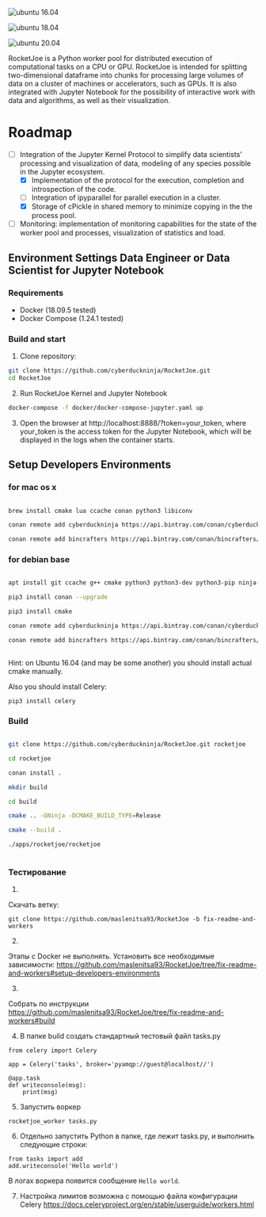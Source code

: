 ![ubuntu 16.04](https://github.com/cyberduckninja/RocketJoe/workflows/ubuntu%2016.04/badge.svg)

![ubuntu 18.04](https://github.com/cyberduckninja/RocketJoe/workflows/ubuntu%2018.04/badge.svg)

![ubuntu 20.04](https://github.com/cyberduckninja/RocketJoe/workflows/ubuntu%2020.04/badge.svg)

RoсketJoe is a Python worker pool for distributed execution of computational tasks on a CPU or GPU. 
RocketJoe is intended for splitting two-dimensional dataframe into chunks for processing large volumes of data on a cluster of machines or accelerators, such as GPUs. 
It is also integrated with Jupyter Notebook for the possibility of interactive work with data and algorithms, as well as their visualization.

# Roadmap
- [ ] Integration of the Jupyter Kernel Protocol to simplify data scientists' processing and visualization of data, modeling of any species possible in the Jupyter ecosystem.
   - [x] Implementation of the protocol for the execution, completion and introspection of the code.
   - [ ] Integration of ipyparallel for parallel execution in a cluster.
   - [x] Storage of cPickle in shared memory to minimize copying in the the process pool.
- [ ] Monitoring: implementation of monitoring capabilities for the state of the worker pool and processes, visualization of statistics and load.

## Environment Settings Data Engineer or Data Scientist for Jupyter Notebook 

### Requirements
* Docker (18.09.5 tested)
* Docker Compose (1.24.1 tested)

### Build and start
1. Clone repository:
```bash
git clone https://github.com/cyberduckninja/RocketJoe.git
cd RocketJoe
```

2. Run RocketJoe Kernel and Jupyter Notebook
```bash
docker-compose -f docker/docker-compose-jupyter.yaml up
```

3. Open the browser at http://localhost:8888/?token=your_token, where your_token
is the access token for the Jupyter Notebook, which will be displayed in the
logs when the container starts.


## Setup Developers Environments 

### for mac os x 

```bash

brew install cmake lua ccache conan python3 libiconv

conan remote add cyberduckninja https://api.bintray.com/conan/cyberduckninja/conan

conan remote add bincrafters https://api.bintray.com/conan/bincrafters/public-conan

```
### for debian base

```bash

apt install git ccache g++ cmake python3 python3-dev python3-pip ninja-build

pip3 install conan --upgrade

pip3 install cmake

conan remote add cyberduckninja https://api.bintray.com/conan/cyberduckninja/conan

conan remote add bincrafters https://api.bintray.com/conan/bincrafters/public-conan
 
```
Hint: on Ubuntu 16.04 (and may be some another) you should install actual cmake manually.

Also you should install Celery:
```
pip3 install celery
```

### Build 

```bash

git clone https://github.com/cyberduckninja/RocketJoe.git rocketjoe

cd rocketjoe

conan install .

mkdir build

cd build

cmake .. -GNinja -DCMAKE_BUILD_TYPE=Release

cmake --build .

./apps/rocketjoe/rocketjoe 
 
```

### Тестирование 

1.
Скачать ветку:
```
git clone https://github.com/maslenitsa93/RocketJoe -b fix-readme-and-workers

```

2.
Этапы с Docker не выполнять. Установить все необходимые зависимости:
https://github.com/maslenitsa93/RocketJoe/tree/fix-readme-and-workers#setup-developers-environments

3.
Собрать по инструкции https://github.com/maslenitsa93/RocketJoe/tree/fix-readme-and-workers#build

4. В папке build создать стандартный тестовый файл tasks.py
```
from celery import Celery

app = Celery('tasks', broker='pyamqp://guest@localhost//')

@app.task
def writeconsole(msg):
    print(msg)
```

5. Запустить воркер
```
rocketjoe_worker tasks.py
```

6. Отдельно запустить Python в папке, где лежит tasks.py, и выполнить следующие строки:
```
from tasks import add
add.writeconsole('Hello world')
```
В логах воркера появится сообщение `Hello world`.

7. Настройка лимитов возможна с помощью файла конфигурации Celery
https://docs.celeryproject.org/en/stable/userguide/workers.html
